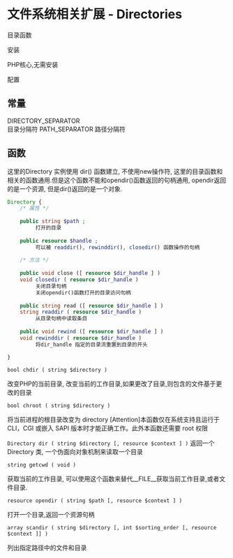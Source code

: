 # 文件系统相关扩展 - Directories

目录函数


安装

PHP核心,无需安装

配置


## 常量

DIRECTORY_SEPARATOR     
     目录分隔符
PATH_SEPARATOR
     路径分隔符

## 函数

这里的Directory 实例使用 dir() 函数建立, 不使用new操作符, 这里的目录函数和相关的函数通用.但是这个函数不能和opendir()函数返回的句柄通用, opendir返回的是一个资源, 但是dir()返回的是一个对象.

```php
Directory {
    /* 属性 */
    
    public string $path ;
         打开的目录
    
    public resource $handle ;
         可以被 readdir(), rewinddir(), closedir() 函数操作的句柄
    
    /* 方法 */
    
    public void close ([ resource $dir_handle ] )
    void closedir ( resource $dir_handle )
         关闭目录句柄
         关闭opendir()函数打开的目录访问句柄
     
    public string read ([ resource $dir_handle ] )
    string readdir ( resource $dir_handle )
         从目录句柄中读取条目
     
    public void rewind ([ resource $dir_handle ] )
    void rewinddir ( resource $dir_handle )
         将dir_handle 指定的目录流重置到目录的开头

}
```

`bool chdir ( string $directory )`

改变PHP的当前目录, 改变当前的工作目录,如果更改了目录,则包含的文件基于更改的目录

`bool chroot ( string $directory )`

将当前进程的根目录改变为 directory
     [Attention]本函数仅在系统支持且运行于 CLI，CGI 或嵌入 SAPI 版本时才能正确工作。此外本函数还需要 root 权限

`Directory dir ( string $directory [, resource $context ] )`
返回一个Directory 类, 一个伪面向对象机制来读取一个目录

`string getcwd ( void )`

获取当前的工作目录, 可以使用这个函数来替代__FILE__获取当前工作目录,或者文件目录.

`resource opendir ( string $path [, resource $context ] )`

打开一个目录,返回一个资源句柄

`array scandir ( string $directory [, int $sorting_order [, resource $context ]] )`

列出指定路径中的文件和目录
